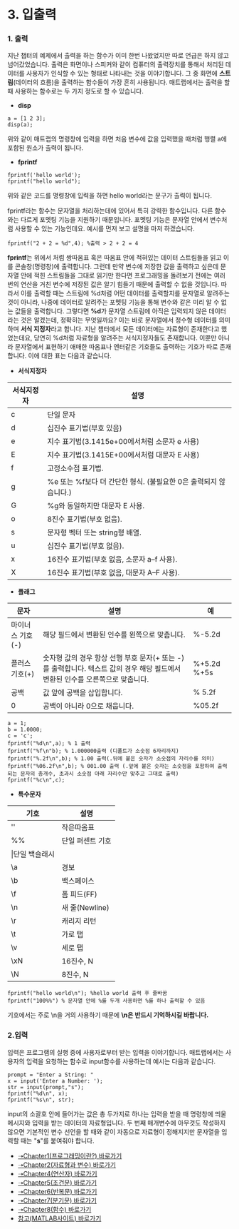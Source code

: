 # 3. 입출력

### 1. 출력
지난 챕터의 예제에서 출력을 하는 함수가 이미 한번 나왔었지만 따로 언급은 하지 않고 넘어갔었습니다. 출력은 화면이나 스피커와 같이 컴퓨터의 출력장치를 통해서 처리된 데이터를 사용자가 인식할 수 있는 형태로 나타내는 것을 이야기합니다. 그 중 화면에 **스트림**(데이터의 흐름)을 출력하는 함수들이 가장 흔히 사용됩니다. 매트랩에서는 출력을 할 때 사용하는 함수로는 두 가지 정도로 할 수 있습니다. 

* **disp**

```
a = [1 2 3];
disp(a);
```
위와 같이 매트랩의 명령창에 입력을 하면 처음 변수에 값을 입력했을 때처럼 행렬 a에 포함된 원소가 출력이 됩니다.

* **fprintf**
```
fprintf('hello world');
fprintf("hello world");
```
위와 같은 코드를 명령창에 입력을 하면 hello world라는 문구가 출력이 됩니다.

fprintf라는 함수는 문자열을 처리하는데에 있어서 특히 강력한 함수입니다. 다른 함수와는 다르게 포멧팅 기능을 지원하기 때문입니다. 포멧팅 기능은 문자열 안에서 변수처럼 사용할 수 있는 기능인데요. 예시를 먼저 보고 설명을 마저 하겠습니다.

```
fprintf("2 + 2 = %d",4); %출력 > 2 + 2 = 4
```
**fprintf**는 위에서 처럼 쌍따옴표 혹은 따옴표 안에 적혀있는 데이터 스트림들을 읽고 이를 콘솔창(명령창)에 출력합니다. 그런데 만약 변수에 저장한 값을 출력하고 싶은데 문자열 안에 적힌 스트림들을 그대로 읽기만 한다면 프로그래밍을 돌려보기 전에는 여러 번의 연산을 거친 변수에 저장된 값은 알기 힘들기 때문에 출력할 수 없을 것입니다.
따라서 이를 출력할 때는 스트림에 %d처럼 어떤 데이터를 출력할지를 문자열로 알려주는 것이 아니라, 나중에 데이터로 알려주는 포멧팅 기능을 통해 변수와 같은 미리 알 수 없는 값들을 출력합니다. 그렇다면 **%d**가 문자열 스트림에 아직은 입력되지 않은 데이터라는 것은 알겠는데, 정확히는 무엇일까요? 이는 바로 문자열에서 정수형 데이터를 의미하며 **서식 지정자**라고 합니다. 지난 챕터에서 모든 데이터에는 자료형이 존재한다고 했었는데요, 당연히 %d처럼 자료형을 알려주는 서식지정자들도 존재합니다. 이뿐만 아니라 문자열에서 표현하기 애매한 따옴표나 엔터같은 기호들도 출력하는 기호가 따로 존재합니다. 이에 대한 표는 다음과 같습니다.

* **서식지정자**


|서식지정자|설명|
|--- |--- |
|c|단일 문자|
|d|십진수 표기법(부호 있음)|
|e|지수 표기법(3.1415e+00에서처럼 소문자 e 사용)|
|E|지수 표기법(3.1415E+00에서처럼 대문자 E 사용)|
|f|고정소수점 표기법.|
|g|%e 또는 %f보다 더 간단한 형식. (불필요한 0은 출력되지 않습니다.)|
|G|%g와 동일하지만 대문자 E 사용.|
|o|8진수 표기법(부호 없음).|
|s|문자형 벡터 또는 string형 배열.|
|u|십진수 표기법(부호 없음).|
|x|16진수 표기법(부호 없음, 소문자 a–f 사용).|
|X|16진수 표기법(부호 없음, 대문자 A–F 사용).|

* **플래그**


|문자|설명|예|
|--- |--- |--- |
|마이너스 기호(-)|해당 필드에서 변환된 인수를 왼쪽으로 맞춥니다.|%-5.2d|
|플러스 기호(+)|숫자형 값의 경우 항상 선행 부호 문자(+ 또는 -)를 출력합니다. 텍스트 값의 경우 해당 필드에서 변환된 인수를 오른쪽으로 맞춥니다.|%+5.2d %+5s|
|공백|값 앞에 공백을 삽입합니다.|% 5.2f|
|0|공백이 아니라 0으로 채웁니다.|%05.2f|

```
a = 1;
b = 1.0000;
c = 'c';
fprintf("%d\n",a); % 1 출력
fprintf("%f\n"b); % 1.000000출력 (디폴트가 소숫점 6자리까지)
fprintf("%.2f\n",b); % 1.00 출력(.뒤에 붙은 숫자가 소숫점의 자리수를 의미)
fprintf("%06.2f\n",b); % 001.00 출력 (.앞에 붙은 숫자는 소숫점을 포함하여 출력되는 문자의 총개수, 초과시 소숫점 아래 자리수만 맞추고 그대로 출력)
fprintf("%c\n",c);
```

* **특수문자**


|기호|설명|
|--- |--- |
|''|작은따옴표|
|%%|단일 퍼센트 기호|
|\\|단일 백슬래시|
|\a|경보|
|\b|백스페이스|
|\f|폼 피드(FF)|
|\n|새 줄(Newline)|
|\r|캐리지 리턴|
|\t|가로 탭|
|\v|세로 탭|
|\xN|16진수, N|
|\N|8진수, N|

```
fprintf("hello world\n"); %hello world 출력 후 줄바꿈
fprintf("100%%") % 문자열 안에 %를 두개 사용하면 %를 하나 출력할 수 있음
```

기호에서는 주로 \n을 거의 사용하기 때문에 **\n은 반드시 기억하시길 바랍니다.**

### 2.입력
입력은 프로그램의 실행 중에 사용자로부터 받는 입력을 이야기합니다. 매트랩에서는 사용자의 입력을 요청하는 함수로 input함수를 사용하는데 예시는 다음과 같습니다.
```
prompt = "Enter a String: "
x = input('Enter a Number: ');
str = input(prompt,"s");
fprintf("%d\n", x);
fprintf("%s\n", str);
```
input의 소괄호 안에 들어가는 값은 총 두가지로 하나는 입력을 받을 때 명령창에 띄울 메시지와 입력을 받는 데이터의 자료형입니다. 두 번째 매개변수에 아무것도 작성하지 않으면 기본적인 변수 선언을 할 때와 같이 자동으로 자료형이 정해지지만 문자열을 입력할 때는 "**s**"를 붙여줘야 합니다.
<br>

* [➝Chapter1(프로그래밍이란?) 바로가기](/MATLAB/ProgrammingBackGround.md)
* [➝Chapter2(자료형과 변수) 바로가기](/MATLAB/ProgrammingBackGround2.md)
* [➝Chapter4(연산자) 바로가기](/MATLAB/ProgrammingBackGround4.md)
* [➝Chapter5(조건문) 바로가기](/MATLAB/ProgrammingBackGround5.md)
* [➝Chapter6(반복문) 바로가기](/MATLAB/ProgrammingBackGround6.md)
* [➝Chapter7(분기문) 바로가기](/MATLAB/ProgrammingBackGround7.md)
* [➝Chapter8(함수) 바로가기](/MATLAB/ProgrammingBackGround8.md)
* [참고(MATLAB사이트) 바로가기](https://kr.mathworks.com/help/matlab/matlab_prog/formatting-strings.html)
